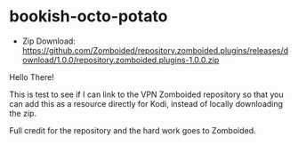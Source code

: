 # bookish-octo-potato

* Zip Download:	<https://github.com/Zomboided/repository.zomboided.plugins/releases/download/1.0.0/repository.zomboided.plugins-1.0.0.zip>

Hello There!

This is test to see if I can link to the VPN Zomboided repository so that you can add this as a resource directly for Kodi, instead of locally downloading the zip.

Full credit for the repository and the hard work goes to Zomboided.
